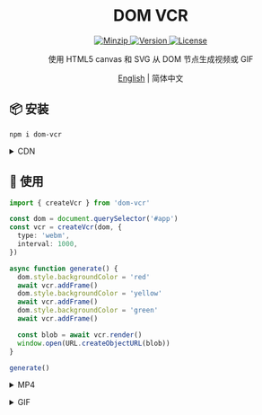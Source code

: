 <h1 align="center">DOM VCR</h1>

<p align="center">
  <a href="https://unpkg.com/dom-vcr">
    <img src="https://img.shields.io/bundlephobia/minzip/dom-vcr" alt="Minzip">
  </a>
  <a href="https://www.npmjs.com/package/dom-vcr">
    <img src="https://img.shields.io/npm/v/dom-vcr.svg" alt="Version">
  </a>
  <a href="https://github.com/qq15725/dom-vcr/blob/master/LICENSE" class="mr-3">
    <img src="https://img.shields.io/npm/l/dom-vcr.svg" alt="License">
  </a>
</p>

<p align="center">使用 HTML5 canvas 和 SVG 从 DOM 节点生成视频或 GIF</p>

<p align="center"><a href="README.md">English</a> | 简体中文</p>

## 📦 安装

```shell
npm i dom-vcr
```

<details>
<summary>CDN</summary><br>

```html
<script src="https://unpkg.com/dom-vcr"></script>
```

<br></details>

## 🦄 使用

```ts
import { createVcr } from 'dom-vcr'

const dom = document.querySelector('#app')
const vcr = createVcr(dom, {
  type: 'webm',
  interval: 1000,
})

async function generate() {
  dom.style.backgroundColor = 'red'
  await vcr.addFrame()
  dom.style.backgroundColor = 'yellow'
  await vcr.addFrame()
  dom.style.backgroundColor = 'green'
  await vcr.addFrame()

  const blob = await vcr.render()
  window.open(URL.createObjectURL(blob))
}

generate()
```

<details>
<summary>MP4</summary><br>

> 需要安装 `mp4box`

```ts
import { createVcr } from 'dom-vcr'
import mp4box from 'mp4box'

const dom = document.querySelector('#app')
const vcr = createVcr(dom, {
  type: 'mp4',
  mp4: mp4box,
  interval: 1000,
})

async function generate() {
  dom.style.backgroundColor = 'red'
  await vcr.addFrame()
  dom.style.backgroundColor = 'yellow'
  await vcr.addFrame()
  dom.style.backgroundColor = 'green'
  await vcr.addFrame()

  const blob = await vcr.render()
  window.open(URL.createObjectURL(blob))
}

generate()
```

<br></details>

<details>
<summary>GIF</summary><br>

> 需要安装 `gif.js`

```ts
import { createVcr } from 'dom-vcr'
import GIF from 'gif.js'
import GIFWorkerScript from 'gif.js/dist/gif.worker?url'

const dom = document.querySelector('#app')
const vcr = createVcr(dom, {
  type: 'gif',
  gif: new GIF({
    workerScript: GIFWorkerScript,
  }),
  interval: 1000,
})

async function generate() {
  dom.style.backgroundColor = 'red'
  await vcr.addFrame()
  dom.style.backgroundColor = 'yellow'
  await vcr.addFrame()
  dom.style.backgroundColor = 'green'
  await vcr.addFrame()

  const blob = await vcr.render()
  window.open(URL.createObjectURL(blob))
}

generate()
```

<br></details>

